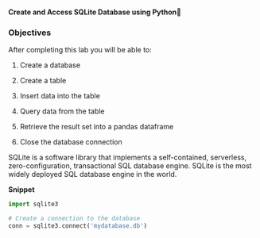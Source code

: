 #### Create and Access SQLite Database using Python🐍

### Objectives
After completing this lab you will be able to:

1. Create a database

2. Create a table

3. Insert data into the table

4. Query data from the table

5. Retrieve the result set into a pandas dataframe

6. Close the database connection

SQLite is a software library that implements a self-contained, serverless, 
zero-configuration, transactional SQL database engine. SQLite is the most 
widely deployed SQL database engine in the world.

**Snippet**

```python
import sqlite3

# Create a connection to the database
conn = sqlite3.connect('mydatabase.db')
```
